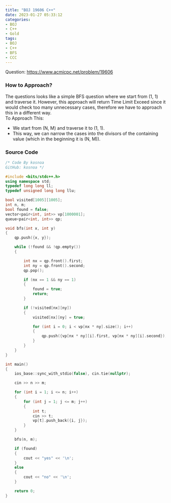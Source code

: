 ```yaml
---
title: "BOJ 19606 C++"   
date: 2023-01-27 05:33:12
categories:
- BOJ
- C++
- Gold
tags:
- BOJ
- C++
- BFS
- CCC
---
```

Question: <https://www.acmicpc.net/problem/19606>

### How to Approach?
The questions looks like a simple BFS question where we start from (1, 1) and traverse it. However, this approach will return Time Limit Exceed since it would check too many unnecessary cases, therefore we have to approach this in a different way. 
<br/> To Approach This: 
* We start from (N, M) and traverse it to (1, 1).
* This way, we can narrow the cases into the divisors of the containing value (which in the beginning it is (N, M)).


### Source Code
``` cpp
/* Code By kosnoa
GitHub: kosnoa */

#include <bits/stdc++.h>
using namespace std;
typedef long long ll;
typedef unsigned long long llu;

bool visited[1005][1005];
int n, m;
bool found = false;
vector<pair<int, int>> vp[1000001];
queue<pair<int, int>> qp;

void bfs(int x, int y)
{
    qp.push({x, y});

    while (!found && !qp.empty())
    {

        int nx = qp.front().first;
        int ny = qp.front().second;
        qp.pop();

        if (nx == 1 && ny == 1)
        {
            found = true;
            return;
        }

        if (!visited[nx][ny])
        {
            visited[nx][ny] = true;

            for (int i = 0; i < vp[nx * ny].size(); i++)
            {
                qp.push({vp[nx * ny][i].first, vp[nx * ny][i].second});
            }
        }
    }
}

int main()
{
    ios_base::sync_with_stdio(false), cin.tie(nullptr);

    cin >> n >> m;

    for (int i = 1; i <= n; i++)
    {
        for (int j = 1; j <= m; j++)
        {
            int t;
            cin >> t;
            vp[t].push_back({i, j});
        }
    }

    bfs(n, m);

    if (found)
    {
        cout << "yes" << '\n';
    }
    else
    {
        cout << "no" << '\n';
    }

    return 0;
}
```